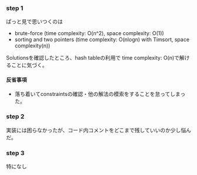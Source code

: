 ### step 1

ぱっと見で思いつくのは
- brute-force (time complexity: O(n^2), space complexity: O(1))
- sorting and two pointers (time complexity: O(nlogn) with Timsort, space complexity(n))

Solutionsを確認したところ、hash tableの利用で time complexity: O(n)で解けることに気づく。

#### 反省事項

- 落ち着いてconstraintsの確認・他の解法の模索をすることを怠ってしまった。

### step 2

実装には困らなかったが、コード内コメントをどこまで残していいのか少し悩んだ。

### step 3

特になし
